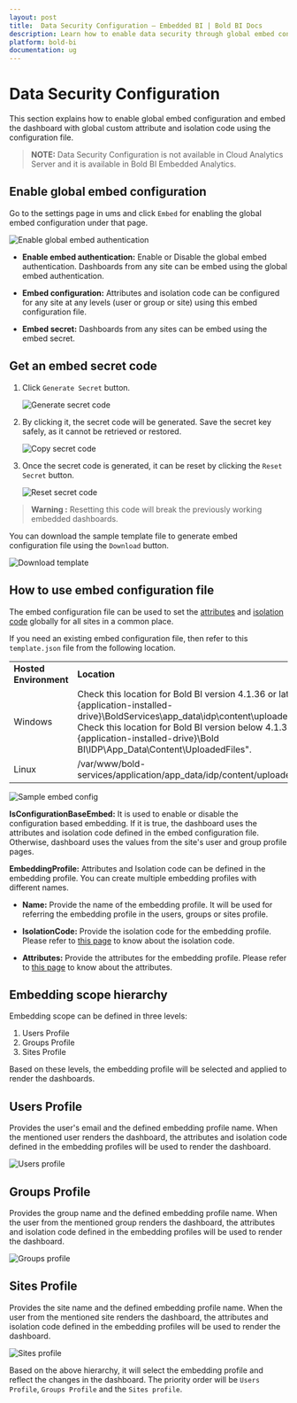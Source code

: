```yaml
---
layout: post
title:  Data Security Configuration – Embedded BI | Bold BI Docs
description: Learn how to enable data security through global embed configuration and access custom attribute, isolation code using configuration based embed support.
platform: bold-bi
documentation: ug
---
```


# Data Security Configuration

This section explains how to enable global embed configuration and embed the dashboard with global custom attribute and isolation code using the configuration file.

> **NOTE:** Data Security Configuration is not available in Cloud Analytics Server and it is available in Bold BI Embedded Analytics.

## Enable global embed configuration

Go to the settings page in ums and click `Embed` for enabling the global embed configuration under that page.

![Enable global embed authentication](/static/assets/data-security-configuration/images/global-embed-support.png)

* **Enable embed authentication:** Enable or Disable the global embed authentication. Dashboards from any site can be embed using the global embed authentication.

* **Embed configuration:** Attributes and isolation code can be configured for any site at any levels (user or group or site) using this embed configuration file.

* **Embed secret:** Dashboards from any sites can be embed using the embed secret.

## Get an embed secret code

1. Click `Generate Secret` button.

    ![Generate secret code](/static/assets/data-security-configuration/images/generate-secret-code.png#width=55%)

2. By clicking it, the secret code will be generated. Save the secret key safely, as it cannot be retrieved or restored.                    

    ![Copy secret code](/static/assets/data-security-configuration/images/copy-secret-code.png#width=55%)

3. Once the secret code is generated, it can be reset by clicking the `Reset Secret` button.

    ![Reset secret code](/static/assets/data-security-configuration/images/reset-secret-code.png#width=55%)

> **Warning :** Resetting this code will break the previously working embedded dashboards.

You can download the sample template file to generate embed configuration file using the `Download` button.

![Download template](/static/assets/data-security-configuration/images/embed-configuration.png#width=55%)

## How to use embed configuration file

The embed configuration file can be used to set the [attributes](/working-with-data-source/configuring-custom-attribute/#uses-of-custom-attribute) and [isolation code](/working-with-data-source/configuring-isolation-code/) globally for all sites in a common place.

If you need an existing embed configuration file, then refer to this `template.json` file from the following location.

<table>
    <tr>
        <td>
            <span style="font-weight:bold">Hosted Environment</span>
        </td>
        <td>
            <span style="font-weight:bold">Location</span>
        </td>
    </tr>
    <tr>
        <td>
           Windows
        </td>
        <td>
            Check this location for Bold BI version 4.1.36 or later "{application-installed-drive}\BoldServices\app_data\idp\content\uploadedfiles".<br/>
            Check this location for Bold BI version below 4.1.36 "{application-installed-drive}\Bold BI\IDP\App_Data\Content\UploadedFiles".
        </td>
    </tr>
    <tr>
        <td>
            Linux
        </td>
        <td>
            /var/www/bold-services/application/app_data/idp/content/uploadedfiles
        </td>
    </tr>
</table>

![Sample embed config](/static/assets/data-security-configuration/images/sample-embed-config.png#width=45%)

**IsConfigurationBaseEmbed:**  It is used to enable or disable the configuration based embedding. If it is true, the dashboard uses the attributes and isolation code defined in the embed configuration file. Otherwise, dashboard uses the values from the site's user and group profile pages.

**EmbeddingProfile:** Attributes and Isolation code can be defined in the embedding profile. You can create multiple embedding profiles with different names.

* **Name:** Provide the name of the embedding profile. It will be used for referring the embedding profile in the users, groups or sites profile.

* **IsolationCode:** Provide the isolation code for the embedding profile. Please refer to [this page](/working-with-data-source/configuring-isolation-code/) to know about the isolation code.

* **Attributes:** Provide the attributes for the embedding profile. Please refer to [this page](/working-with-data-source/configuring-custom-attribute/#uses-of-custom-attribute) to know about the attributes.

## Embedding scope hierarchy

Embedding scope can be defined in three levels: 

1. Users Profile
2. Groups Profile
3. Sites Profile

Based on these levels, the embedding profile will be selected and applied to render the dashboards.

## Users Profile

Provides the user's email and the defined embedding profile name. When the mentioned user renders the dashboard, the attributes and isolation code defined in the embedding profiles will be used to render the dashboard.

![Users profile](/static/assets/data-security-configuration/images/users-profile.png#width=45%)

## Groups Profile

Provides the group name and the defined embedding profile name. When the user from the mentioned group renders the dashboard, the attributes and isolation code defined in the embedding profiles will be used to render the dashboard.

![Groups profile](/static/assets/data-security-configuration/images/groups-profile.png#width=45%)

## Sites Profile

Provides the site name and the defined embedding profile name. When the user from the mentioned site renders the dashboard, the attributes and isolation code defined in the embedding profiles will be used to render the dashboard.

![Sites profile](/static/assets/data-security-configuration/images/sites-profile.png#width=45%)

Based on the above hierarchy, it will select the embedding profile and reflect the changes in the dashboard. The priority order will be `Users Profile`, `Groups Profile` and the `Sites profile`.